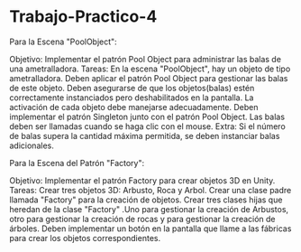 # Trabajo-Practico-4

Para la Escena "PoolObject":


Objetivo: Implementar el patrón Pool Object para administrar las balas de una ametralladora.
Tareas:
En la escena "PoolObject", hay un objeto de tipo ametralladora. Deben aplicar el patrón Pool Object para gestionar las balas de este objeto.
Deben asegurarse de que los objetos(balas) estén correctamente instanciados pero deshabilitados en la pantalla.
La activación de cada objeto debe manejarse adecuadamente.
Deben implementar el patrón Singleton junto con el patrón Pool Object.
Las balas deben ser llamadas cuando se haga clic con el mouse.
Extra: Si el número de balas supera la cantidad máxima permitida, se deben instanciar balas adicionales.

Para la Escena del Patrón "Factory":



Objetivo: Implementar el patrón Factory para crear objetos 3D en Unity.
Tareas:
Crear tres objetos 3D: Arbusto, Roca y Arbol.
Crear una clase padre llamada "Factory" para la creación de objetos.
Crear tres clases hijas que heredan de la clase "Factory" .Uno para gestionar la creación de Arbustos, otro para gestionar la creación de rocas y para gestionar la creación de árboles.
Deben implementar un botón en la pantalla que llame a las fábricas para crear los objetos correspondientes.
